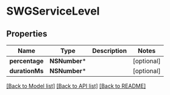 # SWGServiceLevel

## Properties
Name | Type | Description | Notes
------------ | ------------- | ------------- | -------------
**percentage** | **NSNumber*** |  | [optional] 
**durationMs** | **NSNumber*** |  | [optional] 

[[Back to Model list]](../README.md#documentation-for-models) [[Back to API list]](../README.md#documentation-for-api-endpoints) [[Back to README]](../README.md)



